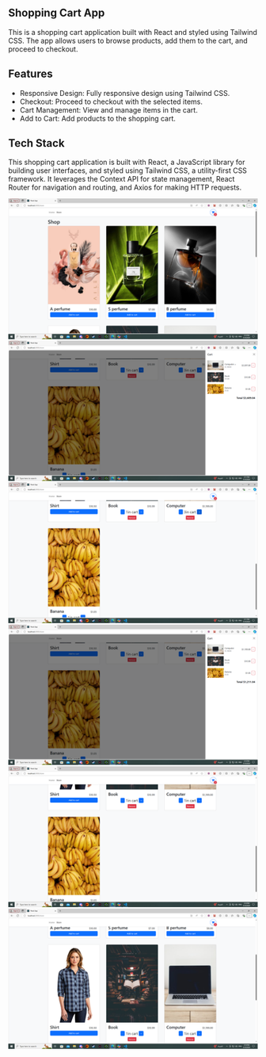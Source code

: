 ## Shopping Cart App


This is a shopping cart application built with React and styled using Tailwind CSS. The app allows users to browse products, add them to the cart, and proceed to checkout.

 ## Features
- Responsive Design: Fully responsive design using Tailwind CSS.
- Checkout: Proceed to checkout with the selected items.
- Cart Management: View and manage items in the cart.
- Add to Cart: Add products to the shopping cart.
## Tech Stack
This shopping cart application is built with React, a JavaScript library for building user interfaces, and styled using Tailwind CSS, a utility-first CSS framework. It leverages the Context API for state management, React Router for navigation and routing, and Axios for making HTTP requests.

![](Screenshots/Screenshot1.png)
![](Screenshots/Screenshot2.png)
![](Screenshots/Screenshot3.png)
![](Screenshots/Screenshot4.png)
![](Screenshots/Screenshot5.png)
![](Screenshots/Screenshot6.png)
